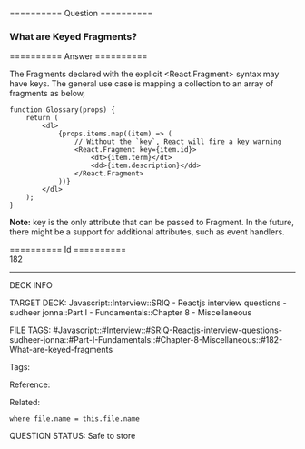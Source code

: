 ========== Question ==========  

### What are Keyed Fragments?  

========== Answer ==========  

The Fragments declared with the explicit <React.Fragment> syntax may have keys. The general use case is mapping a collection to an array of fragments as below,

<!-- codeblock-start -->
<pre><code class="hljs language-javascript"><span class="hljs-keyword">function</span> <span class="hljs-title function_">Glossary</span>(<span class="hljs-params">props</span>) {
    <span class="hljs-keyword">return</span> (
        <span class="xml"><span class="hljs-tag">&#x3C;<span class="hljs-name">dl</span>></span>
            {props.items.map((item) => (
                // Without the `key`, React will fire a key warning
                <span class="hljs-tag">&#x3C;<span class="hljs-name">React.Fragment</span> <span class="hljs-attr">key</span>=<span class="hljs-string">{item.id}</span>></span>
                    <span class="hljs-tag">&#x3C;<span class="hljs-name">dt</span>></span>{item.term}<span class="hljs-tag">&#x3C;/<span class="hljs-name">dt</span>></span>
                    <span class="hljs-tag">&#x3C;<span class="hljs-name">dd</span>></span>{item.description}<span class="hljs-tag">&#x3C;/<span class="hljs-name">dd</span>></span>
                <span class="hljs-tag">&#x3C;/<span class="hljs-name">React.Fragment</span>></span>
            ))}
        <span class="hljs-tag">&#x3C;/<span class="hljs-name">dl</span>></span></span>
    );
}
</code></pre>
<!-- codeblock-end -->

**Note:** key is the only attribute that can be passed to Fragment. In the future, there might be a support for additional attributes, such as event handlers.

========== Id ==========  
182

---

DECK INFO

TARGET DECK: Javascript::Interview::SRIQ - Reactjs interview questions - sudheer jonna::Part I - Fundamentals::Chapter 8 - Miscellaneous

FILE TAGS: #Javascript::#Interview::#SRIQ-Reactjs-interview-questions-sudheer-jonna::#Part-I-Fundamentals::#Chapter-8-Miscellaneous::#182-What-are-keyed-fragments

Tags:

Reference:

Related:

```dataview
where file.name = this.file.name
```
QUESTION STATUS: Safe to store
